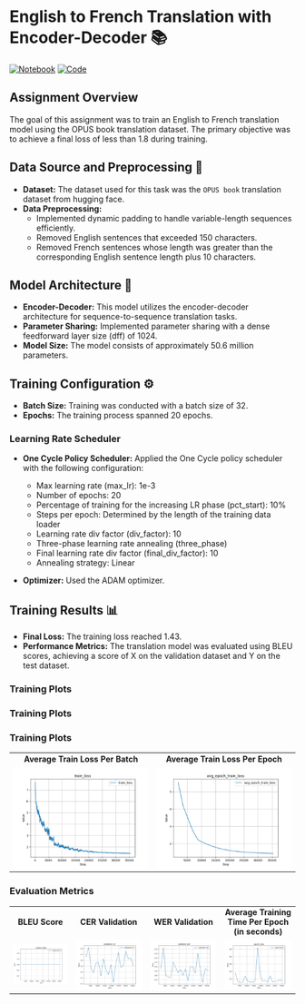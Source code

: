 # English to French Translation with Encoder-Decoder 📚

[![Notebook](https://img.shields.io/badge/Notebook-Open-blue.svg)](link-to-your-notebook)
[![Code](https://img.shields.io/badge/Code-View%20on%20GitHub-green.svg)](link-to-your-code-repository)


## Assignment Overview
The goal of this assignment was to train an English to French translation model using the OPUS book translation dataset. The primary objective was to achieve a final loss of less than 1.8 during training.

## Data Source and Preprocessing 📝
- **Dataset:** The dataset used for this task was the `OPUS book` translation dataset from hugging face.
- **Data Preprocessing:**
  - Implemented dynamic padding to handle variable-length sequences efficiently.
  - Removed English sentences that exceeded 150 characters.
  - Removed French sentences whose length was greater than the corresponding English sentence length plus 10 characters.

## Model Architecture 🧠
- **Encoder-Decoder:** This model utilizes the encoder-decoder architecture for sequence-to-sequence translation tasks.
- **Parameter Sharing:** Implemented parameter sharing with a dense feedforward layer size (dff) of 1024.
- **Model Size:** The model consists of approximately 50.6 million parameters.

## Training Configuration ⚙️
- **Batch Size:** Training was conducted with a batch size of 32.
- **Epochs:** The training process spanned 20 epochs.

### Learning Rate Scheduler
- **One Cycle Policy Scheduler:** Applied the One Cycle policy scheduler with the following configuration:
  - Max learning rate (max_lr): 1e-3
  - Number of epochs: 20
  - Percentage of training for the increasing LR phase (pct_start): 10%
  - Steps per epoch: Determined by the length of the training data loader
  - Learning rate div factor (div_factor): 10
  - Three-phase learning rate annealing (three_phase)
  - Final learning rate div factor (final_div_factor): 10
  - Annealing strategy: Linear

- **Optimizer:** Used the ADAM optimizer.

## Training Results 📊
- **Final Loss:** The training loss reached 1.43.
- **Performance Metrics:** The translation model was evaluated using BLEU scores, achieving a score of X on the validation dataset and Y on the test dataset.


### Training Plots

### Training Plots

### Training Plots

<table>
  <tr>
    <td align="center"><b>Average Train Loss Per Batch</b></td>
    <td align="center"><b>Average Train Loss Per Epoch</b></td>
  </tr>
  <tr>
    <td><img src="assets/train_loss.png" alt="Average Train Loss Per Batch" width="300"/></td>
    <td><img src="assets/avg_epoch_train_loss.png" alt="Average Train Loss Per Epoch" width="300"/></td>
  </tr>
</table>

### Evaluation Metrics

<table>
  <tr>
    <td align="center"><b>BLEU Score</b></td>
    <td align="center"><b>CER Validation</b></td>
    <td align="center"><b>WER Validation</b></td>
    <td align="center"><b>Average Training Time Per Epoch (in seconds)</b></td>
  </tr>
  <tr>
    <td><img src="assets/validation_BLEU.png" alt="BLEU Score" width="300"/></td>
    <td><img src="assets/validation_cer.png" alt="CER Validation" width="300"/></td>
    <td><img src="assets/validation_wer.png" alt="WER Validation" width="300"/></td>
    <td><img src="assets/epoch_time.png" alt="Average Training Time Per Epoch (in seconds)" width="300"/></td>
  </tr>
</table>







